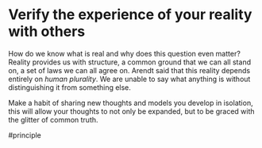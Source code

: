 # Verify the experience of your reality with others
How do we know what is real and why does this question even matter? Reality provides us with structure, a common ground that we can all stand on, a set of laws we can all agree on. Arendt said that this reality depends entirely on *human plurality*. We are unable to say what anything is without distinguishing it from something else.

Make a habit of sharing new thoughts and models you develop in isolation, this will allow your thoughts to not only be expanded, but to be graced with the glitter of common truth.

#principle 